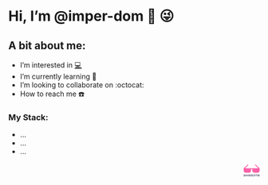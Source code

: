 # Hi, I’m @imper-dom :wave: :stuck_out_tongue_winking_eye:
## A  bit about me:
-  I’m interested in [:computer:](http://google.com)
-  I’m currently learning :snake:
-  I’m looking to collaborate on :octocat:
-  How to reach me :telephone:

### My Stack:
- ...
- ...
- ...

[<img align="right" alt="aaa" width="32" src="https://raw.githubusercontent.com/github/explore/80688e429a7d4ef2fca1e82350fe8e3517d3494d/topics/awesome/awesome.png" />](https://www.genome.gov)

<!---
imper-dom/imper-dom is a ✨ special ✨ repository because its `README.md` (this file) appears on your GitHub profile.
You can click the Preview link to take a look at your changes.
--->
